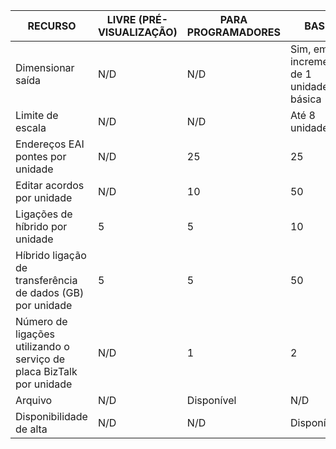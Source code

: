 |RECURSO|LIVRE (PRÉ-VISUALIZAÇÃO)|PARA PROGRAMADORES|BASIC|PADRÃO|PREMIUM|
|---|---|---|---|---|---|
|Dimensionar saída|N/D|N/D|Sim, em incrementos de 1 unidade básica |Sim, em incrementos de 1 unidade padrão |Sim, em incrementos de 1 unidade Premium |
|Limite de escala|N/D|N/D|Até 8 unidades |Até 8 unidades |Até 8 unidades|
|Endereços EAI pontes por unidade|N/D|25|25|125|500|
|Editar acordos por unidade|N/D|10|50|250|1000|
|Ligações de híbrido por unidade|5|5|10|50|100|
|Híbrido ligação de transferência de dados (GB) por unidade|5|5|50|250|500|
|Número de ligações utilizando o serviço de placa BizTalk por unidade|N/D|1|2|5|25|
|Arquivo|N/D|Disponível|N/D|N/D|Disponível|
|Disponibilidade de alta |N/D|N/D|Disponível|Disponível|Disponível|

